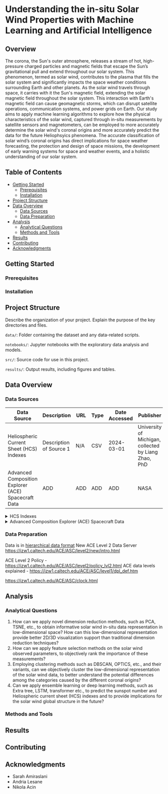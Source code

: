# Understanding the in-situ Solar Wind Properties with Machine Learning and Artificial Intelligence

## Overview
The corona, the Sun's outer atmosphere, releases a stream of hot, high-pressure charged particles and magnetic fields that escape the Sun’s gravitational pull and extend throughout our solar system. This phenomenon, termed as solar wind, contributes to the plasma that fills the solar system and significantly impacts the space weather conditions surrounding Earth and other planets. As the solar wind travels through space, it carries with it the Sun's magnetic field, extending the solar magnetic field throughout the solar system. This interaction with Earth's magnetic field can cause geomagnetic storms, which can disrupt satellite operations, communication systems, and power grids on Earth. Our study aims to apply machine learning algorithms to explore how the physical characteristics of the solar wind, captured through in-situ measurements by satellite sensors and magnetometers, can be employed to more accurately determine the solar wind's coronal origins and more accurately predict the data for the future Heliophsyics phenomena. The accurate classification of solar wind’s coronal origins has direct implications for space weather forecasting, the protection and design of space missions, the development of early warning systems for space and weather events, and a holistic understanding of our solar system. 

## Table of Contents

- [Getting Started](#getting-started)
  - [Prerequisites](#prerequisites)
  - [Installation](#installation)
- [Project Structure](#project-structure)
- [Data Overview](#data-overview)
  - [Data Sources](#data-sources)
  - [Data Preparation](#data-preparation)
- [Analysis](#analysis)
  - [Analytical Questions](#analytical-questions)
  - [Methods and Tools](#methods-and-tools)
- [Results](#results)
- [Contributing](#contributing)
- [Acknowledgments](#acknowledgments)

## Getting Started

### Prerequisites

### Installation

## Project Structure

Describe the organization of your project. Explain the purpose of the key directories and files.

`data/`: Folder containing the dataset and any data-related scripts.

`notebooks/`: Jupyter notebooks with the exploratory data analysis and models.

`src/`: Source code for use in this project.

`results/`: Output results, including figures and tables.

## Data Overview

### Data Sources
| Data Source | Description | URL | Type | Date Accessed | Publisher | Shape |
|-------------|-------------|-----|------|---------------|-----------|-------|
| Heliospheric Current Sheet (HCS) Indexes  | Description of Source 1 | N/A | CSV | 2024-03-01 | University of Michigan, collected by Liang Zhao, PhD| (616, 13) |
|Advanced Composition Explorer (ACE) Spacecraft Data | ADD|ADD|ADD|ADD|NASA|ADD|



<details>
<summary>HCS Indexes</summary>

There are 13 columns. The fields that are most relevant to this project are `fyear_CS` (gives the time as a fractional year), `SD_70` (the SD index), and `SL_70` (the SL index, we use log_10 on this index to make it more compatible with SD as was recomended by Dr. Liang. 

</details>


<details>
<summary>Advanced Composition Explorer (ACE) Spacecraft Data </summary>
<br></br>

**Measurement type**: In-situ located at the Sun-Earth L1 Lagrange point, about 870,000 miles (1.4 million kilometers) from Earth (NASA, n.d.)

**Summary**: Launched in 1997, NASA's Advanced Composition Explorer (ACE) mission is dedicated to capturing and analyzing particles from solar, interplanetary, interstellar, and galactic sources. Its primary aim is to explore the connections between the Sun, Earth, and the Milky Way by examining materials expelled by the Sun. In-situ data collection began in 1998, providing near-real-time insights into solar wind characteristics through hourly averages collected by ACE's suite of nine instruments. Our focus will be on four of these instruments: the Magnetometer (MAG), the Solar Wind Electron, Proton, and Alpha Monitor (SWEPAM), the Electron, Proton, and Alpha Monitor (EPAM), and the Solar Wind Ion Composition Spectrometer (SWICS). These instruments have been identified through our literature review as crucial for determining the coronal origins of the solar wind.
Data Cleaning Requirements: routine maintenance operations, instrument saturation and degradation lead to gaps or errors in the in-situ measurements. The SWICS data contains a flag to identify “good” vs “bad” quality entries, but we may have to perform careful preprocessing to identify bad quality metrics in other measurements that do not have this quality flag. 

</details>


### Data Preparation

Data is in [hierarchical data format](https://izw1.caltech.edu/ACE/ASC/hdf.html)
New ACE Level 2 Data Server https://izw1.caltech.edu/ACE/ASC/level2/new/intro.html

ACE Level 2 Policy - https://izw1.caltech.edu/ACE/ASC/level2/policy_lvl2.html
ACE data levels explained - https://izw1.caltech.edu/ACE/ASC/level1/dpl_def.htm

https://izw1.caltech.edu/ACE/ASC/clock.html

## Analysis

### Analytical Questions
1. How can we apply novel dimension reduction methods, such as PCA, TSNE, etc., to obtain informative solar wind in-situ data representation in low-dimensional space? How can this low-dimensional representation provide better 2D/3D visualization support than traditional dimension reduction techniques?
2. How can we apply feature selection methods on the solar wind observed parameters, to objectively rank the importance of these measurements?
3. Employing clustering methods such as DBSCAN, OPTICS, etc., and their variants, can we objectively cluster the low-dimensional representation of the solar wind data, to better understand the potential differences among the categories caused by the different coronal origins?
4. Can we apply ensemble learning or deep learning methods, such as Extra tree, LSTM, transformer etc., to predict the sunspot number and Heliospheric current sheet (HCS) indexes and to provide implications for the solar wind global structure in the future?


### Methods and Tools


## Results
## Contributing
## Acknowledgments
- Sarah Amiraslani
- Andria Lesane
- Nikola Acin




